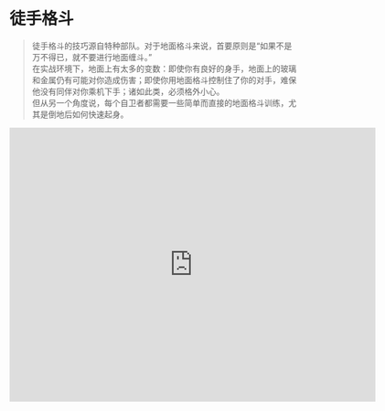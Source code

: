 # 徒手格斗

> 徒手格斗的技巧源自特种部队。对于地面格斗来说，首要原则是“如果不是万不得已，就不要进行地面缠斗。”<br>
在实战环境下，地面上有太多的变数：即使你有良好的身手，地面上的玻璃和金属仍有可能对你造成伤害；即使你用地面格斗控制住了你的对手，难保他没有同伴对你乘机下手；诸如此类，必须格外小心。<br>
但从另一个角度说，每个自卫者都需要一些简单而直接的地面格斗训练，尤其是倒地后如何快速起身。

<iframe width="640" height="480" src="https://www.youtube.com/embed/GvsJTur6E0U" frameborder="0" allow="autoplay; encrypted-media" allowfullscreen></iframe>
